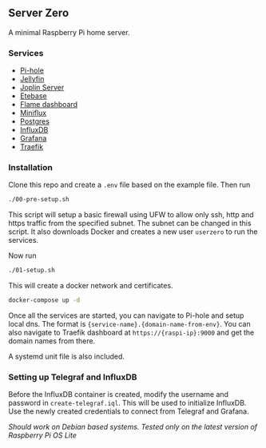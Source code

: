 ## Server Zero
A minimal Raspberry Pi home server.

### Services
- [Pi-hole](https://github.com/pi-hole/pi-hole)
- [Jellyfin](https://github.com/linuxserver/docker-jellyfin)
- [Joplin Server](https://github.com/cvhariharan/joplin-server)
- [Etebase](https://github.com/cvhariharan/etebase)
- [Flame dashboard](https://github.com/pawelmalak/flame)
- [Miniflux](https://github.com/miniflux/v2)
- [Postgres](https://github.com/postgres/postgres)
- [InfluxDB](https://github.com/influxdata/influxdb)
- [Grafana](https://github.com/grafana/grafana)
- [Traefik](https://github.com/traefik/traefik)

### Installation
Clone this repo and create a `.env` file based on the example file. Then run
```bash
./00-pre-setup.sh
```
This script will setup a basic firewall using UFW to allow only ssh, http and https traffic from the specified subnet. The subnet can be changed in this script. It also downloads Docker and creates a new user 
`userzero` to run the services.

Now run
```bash
./01-setup.sh
```
This will create a docker network and certificates.  

```bash
docker-compose up -d
```

Once all the services are started, you can navigate to Pi-hole and setup local dns. The format is `{service-name}.{domain-name-from-env}`. You can also navigate to Traefik dashboard at `https://{raspi-ip}:9000`
and get the domain names from there.  

A systemd unit file is also included.   

### Setting up Telegraf and InfluxDB
Before the InfluxDB container is created, modify the username and password in `create-telegraf.iql`. This will be used to initialize InfluxDB.  
Use the newly created credentials to connect from Telegraf and Grafana.

*Should work on Debian based systems. Tested only on the latest version of Raspberry Pi OS Lite* 
